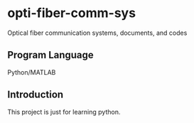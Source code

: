 # opti-fiber-comm-sys
Optical fiber communication systems, documents, and codes

## Program Language

Python/MATLAB

## Introduction
This project is just for learning python.
